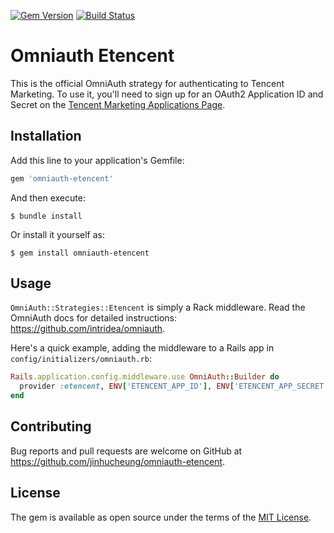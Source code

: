[![Gem Version](https://badge.fury.io/rb/omniauth-etencent.svg)](https://badge.fury.io/rb/omniauth-etencent)
[![Build Status](https://github.com/jinhucheung/omniauth-etencent/actions/workflows/main.yml/badge.svg)](https:/github.com/jinhucheung/omniauth-etencent/actions)

# Omniauth Etencent

This is the official OmniAuth strategy for authenticating to Tencent Marketing. To use it, you'll need to sign up for an OAuth2 Application ID and Secret on the [Tencent Marketing Applications Page](https://developers.e.qq.com/app).

## Installation

Add this line to your application's Gemfile:

```ruby
gem 'omniauth-etencent'
```

And then execute:

```
$ bundle install
```

Or install it yourself as:

```
$ gem install omniauth-etencent
```

## Usage

`OmniAuth::Strategies::Etencent` is simply a Rack middleware. Read the OmniAuth docs for detailed instructions: https://github.com/intridea/omniauth.

Here's a quick example, adding the middleware to a Rails app in `config/initializers/omniauth.rb`:

```ruby
Rails.application.config.middleware.use OmniAuth::Builder do
  provider :etencent, ENV['ETENCENT_APP_ID'], ENV['ETENCENT_APP_SECRET']
end
```

## Contributing

Bug reports and pull requests are welcome on GitHub at https://github.com/jinhucheung/omniauth-etencent.

## License

The gem is available as open source under the terms of the [MIT License](https://opensource.org/licenses/MIT).
